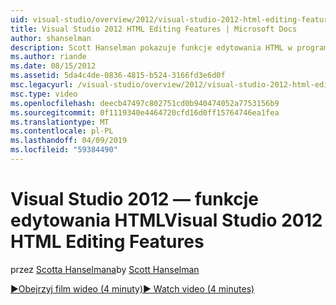 ```yaml
---
uid: visual-studio/overview/2012/visual-studio-2012-html-editing-features
title: Visual Studio 2012 HTML Editing Features | Microsoft Docs
author: shanselman
description: Scott Hanselman pokazuje funkcje edytowania HTML w programie Visual Studio 2012.
ms.author: riande
ms.date: 08/15/2012
ms.assetid: 5da4c4de-0836-4815-b524-3166fd3e6d0f
msc.legacyurl: /visual-studio/overview/2012/visual-studio-2012-html-editing-features
msc.type: video
ms.openlocfilehash: deecb47497c802751cd0b940474052a7753156b9
ms.sourcegitcommit: 0f1119340e4464720cfd16d0ff15764746ea1fea
ms.translationtype: MT
ms.contentlocale: pl-PL
ms.lasthandoff: 04/09/2019
ms.locfileid: "59384490"
---
```

# <a name="visual-studio-2012-html-editing-features"></a><span data-ttu-id="ef9e2-103">Visual Studio 2012 — funkcje edytowania HTML</span><span class="sxs-lookup"><span data-stu-id="ef9e2-103">Visual Studio 2012 HTML Editing Features</span></span>

<span data-ttu-id="ef9e2-104">przez [Scotta Hanselmana](https://github.com/shanselman)</span><span class="sxs-lookup"><span data-stu-id="ef9e2-104">by [Scott Hanselman](https://github.com/shanselman)</span></span>

[<span data-ttu-id="ef9e2-105">&#9654;Obejrzyj film wideo (4 minuty)</span><span class="sxs-lookup"><span data-stu-id="ef9e2-105">&#9654; Watch video (4 minutes)</span></span>](https://channel9.msdn.com/Blogs/ASP-NET-Site-Videos/visual-studio-2012-html-editing-features)
